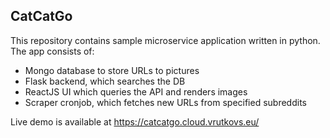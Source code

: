 CatCatGo
-----

This repository contains sample microservice application written in python.
The app consists of:

* Mongo database to store URLs to pictures
* Flask backend, which searches the DB
* ReactJS UI which queries the API and renders images
* Scraper cronjob, which fetches new URLs from specified subreddits

Live demo is available at https://catcatgo.cloud.vrutkovs.eu/
